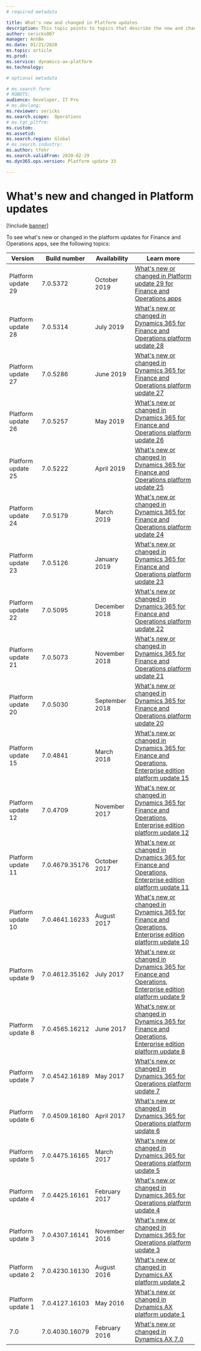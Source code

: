 ```yaml
---
# required metadata

title: What's new and changed in Platform updates
description: This topic points to topics that describe the new and changed features in each Platform update for Finance and Operations apps. 
author: sericks007
manager: AnnBe
ms.date: 01/21/2020
ms.topic: article
ms.prod: 
ms.service: dynamics-ax-platform
ms.technology: 

# optional metadata

# ms.search.form: 
# ROBOTS: 
audience: Developer, IT Pro
# ms.devlang: 
ms.reviewer: sericks
ms.search.scope:  Operations
# ms.tgt_pltfrm: 
ms.custom: 
ms.assetid:
ms.search.region: Global
# ms.search.industry: 
ms.author: tfehr
ms.search.validFrom: 2020-02-29
ms.dyn365.ops.version: Platform update 33

---
```

# What's new and changed in Platform updates

[!include [banner](../includes/banner.md)]

To see what's new or changed in the platform updates for Finance and Operations apps, see the following topics:

| **Version**        | **Build number** | **Availability** | **Learn more**                                                                                                                                                                                                                        |
|--------------------|------------------|------------------|---------------------------------------------------------------------------------------------------------------------------------------------------------------------------------------------------------------------------------------|
| Platform update 29 | 7.0.5372         | October 2019     | [What's new or changed in Platform update 29 for Finance and Operations apps](https://docs.microsoft.com/en-us/dynamics365/fin-ops-core/fin-ops/get-started/whats-new-platform-update-29)                      |
| Platform update 28 | 7.0.5314         | July 2019        | [What's new or changed in Dynamics 365 for Finance and Operations platform update 28](https://docs.microsoft.com/en-us/dynamics365/fin-ops-core/fin-ops/get-started/whats-new-platform-update-28)                         |
| Platform update 27 | 7.0.5286         | June 2019        | [What's new or changed in Dynamics 365 for Finance and Operations platform update 27](https://docs.microsoft.com/en-us/dynamics365/fin-ops-core/fin-ops/get-started/whats-new-platform-update-27)                         |
| Platform update 26 | 7.0.5257         | May 2019         | [What's new or changed in Dynamics 365 for Finance and Operations platform update 26](https://docs.microsoft.com/en-us/dynamics365/fin-ops-core/fin-ops/get-started/whats-new-platform-update-26)                          |
| Platform update 25 | 7.0.5222         | April 2019       | [What's new or changed in Dynamics 365 for Finance and Operations platform update 25](https://docs.microsoft.com/en-us/dynamics365/fin-ops-core/fin-ops/get-started/whats-new-platform-25)                               |
| Platform update 24 | 7.0.5179         | March 2019       | [What's new or changed in Dynamics 365 for Finance and Operations platform update 24](https://docs.microsoft.com/en-us/dynamics365/fin-ops-core/fin-ops/get-started/whats-new-platform-update-24)                        |
| Platform update 23 | 7.0.5126         | January 2019     | [What's new or changed in Dynamics 365 for Finance and Operations platform update 23](https://docs.microsoft.com/en-us/dynamics365/fin-ops-core/fin-ops/get-started/whats-new-platform-update-23)                      |
| Platform update 22 | 7.0.5095         | December 2018    | [What's new or changed in Dynamics 365 for Finance and Operations platform update 22](https://docs.microsoft.com/en-us/dynamics365/fin-ops-core/fin-ops/get-started/whats-new-platform-update-22)                     |
| Platform update 21 | 7.0.5073         | November 2018    | [What's new or changed in Dynamics 365 for Finance and Operations platform update 21](https://docs.microsoft.com/en-us/dynamics365/fin-ops-core/fin-ops/get-started/whats-new-platform-update-21)                     |
| Platform update 20 | 7.0.5030         | September 2018   | [What's new or changed in Dynamics 365 for Finance and Operations platform update 20](https://docs.microsoft.com/en-us/dynamics365/fin-ops-core/fin-ops/get-started/whats-new-platform-update-20)                    |
| Platform update 15 | 7.0.4841         | March 2018       | [What's new or changed in Dynamics 365 for Finance and Operations, Enterprise edition platform update 15](https://docs.microsoft.com/en-us/dynamics365/fin-ops-core/fin-ops/get-started/whats-new-platform-update-15)    |
| Platform update 12 | 7.0.4709         | November 2017    | [What's new or changed in Dynamics 365 for Finance and Operations, Enterprise edition platform update 12](https://docs.microsoft.com/en-us/dynamics365/fin-ops-core/fin-ops/get-started/whats-new-platform-update-12) |
| Platform update 11 | 7.0.4679.35176   | October 2017     | [What's new or changed in Dynamics 365 for Finance and Operations, Enterprise edition platform update 11](https://docs.microsoft.com/en-us/dynamics365/fin-ops-core/fin-ops/get-started/whats-new-platform-update-11)  |
| Platform update 10 | 7.0.4641.16233   | August 2017      | [What's new or changed in Dynamics 365 for Finance and Operations, Enterprise edition platform update 10 ](https://docs.microsoft.com/en-us/dynamics365/fin-ops-core/fin-ops/get-started/whats-new-platform-update-10)   |
| Platform update 9  | 7.0.4612.35162   | July 2017        | [What's new or changed in Dynamics 365 for Finance and Operations, Enterprise edition platform update 9](https://docs.microsoft.com/en-us/dynamics365/fin-ops-core/fin-ops/get-started/whats-new-platform-update-9)       |
| Platform update 8  | 7.0.4565.16212   | June 2017        | [What's new or changed in Dynamics 365 for Finance and Operations, Enterprise edition platform update 8](https://docs.microsoft.com/en-us/dynamics365/fin-ops-core/fin-ops/get-started/whats-new-platform-update-8)       |
| Platform update 7  | 7.0.4542.16189   | May 2017         | [What's new or changed in Dynamics 365 for Operations platform update 7](https://docs.microsoft.com/en-us/dynamics365/fin-ops-core/fin-ops/get-started/whats-new-platform-update-7)                                        |
| Platform update 6  | 7.0.4509.16180   | April 2017       | [What's new or changed in Dynamics 365 for Operations platform update 6](https://docs.microsoft.com/en-us/dynamics365/fin-ops-core/fin-ops/get-started/whats-new-platform-update-6)                                      |
| Platform update 5  | 7.0.4475.16165   | March 2017       | [What's new or changed in Dynamics 365 for Operations platform update 5](https://docs.microsoft.com/en-us/dynamics365/fin-ops-core/fin-ops/get-started/whats-new-platform-update-5)                                      |
| Platform update 4  | 7.0.4425.16161   | February 2017    | [What's new or changed in Dynamics 365 for Operations platform update 4](https://docs.microsoft.com/en-us/dynamics365/fin-ops-core/fin-ops/get-started/whats-new-platform-update-4)                                   |
| Platform update 3  | 7.0.4307.16141   | November 2016    | [What's new or changed in Dynamics 365 for Operations platform update 3](https://docs.microsoft.com/en-us/dynamics365/fin-ops-core/fin-ops/get-started/whats-new-platform-update-3)                                   |
| Platform update 2  | 7.0.4230.16130   | August 2016      | [What's new or changed in Dynamics AX platform update 2](https://docs.microsoft.com/en-us/dynamics365/fin-ops-core/fin-ops/get-started/whats-new-platform-update-2)                                                     |
| Platform update 1  | 7.0.4127.16103   | May 2016         | [What's new or changed in Dynamics AX platform update 1](https://docs.microsoft.com/en-us/dynamics365/fin-ops-core/fin-ops/get-started/whats-new-changed-platform-version-7-1-may-2016)                                    |
| 7.0                | 7.0.4030.16079   | February 2016    | [What's new or changed in Dynamics AX 7.0](https://docs.microsoft.com/en-us/dynamics365/fin-ops-core/fin-ops/get-started/whats-new-changed-7-0-february-2016)                                                         |


